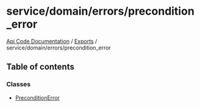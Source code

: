 # service/domain/errors/precondition\_error
[Api Code Documentation](../README.md) / [Exports](../modules.md) / service/domain/errors/precondition\_error

## Table of contents

### Classes

- [PreconditionError](../classes/service_domain_errors_precondition_error.PreconditionError.md)
